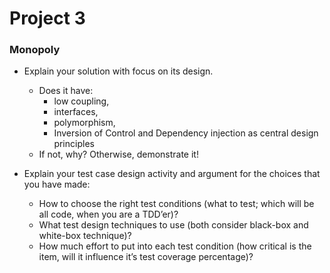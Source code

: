 # Project 3

### Monopoly

* Explain your solution with focus on its design.
    * Does it have:
        * low coupling,
        * interfaces,
        * polymorphism,
        * Inversion of Control and Dependency injection as central design principles
    * If not, why? Otherwise, demonstrate it!

* Explain your test case design activity and argument for the choices that you have made:
    * How to choose the right test conditions (what to test; which will be all code,
      when you are a TDD’er)?
    * What test design techniques to use (both consider black-box and white-box technique)?
    * How much effort to put into each test condition (how critical is the item,
      will it influence it’s test coverage percentage)?
